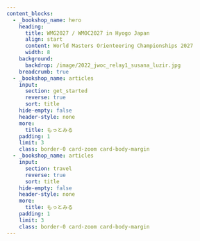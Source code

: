 ```yaml
---
content_blocks:
  - _bookshop_name: hero
    heading:
      title: WMG2027 / WMOC2027 in Hyogo Japan
      align: start
      content: World Masters Orienteering Championships 2027
      width: 8
    background:
      backdrop: /image/2022_jwoc_relay1_susana_luzir.jpg
    breadcrumb: true
  - _bookshop_name: articles
    input:
      section: get_started
      reverse: true
      sort: title
    hide-empty: false
    header-style: none
    more:
      title: もっとみる
    padding: 1
    limit: 3
    class: border-0 card-zoom card-body-margin
  - _bookshop_name: articles
    input:
      section: travel
      reverse: true
      sort: title
    hide-empty: false
    header-style: none
    more:
      title: もっとみる
    padding: 1
    limit: 3
    class: border-0 card-zoom card-body-margin
---
```

